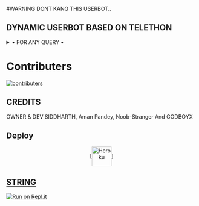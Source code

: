 #WARNING DONT KANG THIS USERBOT.. 
## DYNAMIC USERBOT BASED ON TELETHON 

<details>

  <summary> • FOR ANY QUERY • </summary>
<h2 align="center"> <a href="https://t.me/DYNAMIC_USERBOT_OFFICIAL">JOIN OUR SUPPORT GROUP</a></h2>

</details>


# Contributers
[![contributers](https://img.shields.io/badge/contributers-contributers-brightgreen)](https://github.com/SRIDHAR2021SIDDHARTH/DynamicUserbot/graphs/contributors)
## CREDITS 
 OWNER & DEV SIDDHARTH, Aman Pandey, Noob-Stranger And GODBOYX
## Deploy
<p align="center"><a href="https://heroku.com/deploy?template=https://github.com/InternetAmethyst/HEROKU-PACK-1"> [<img align="center" alt="Heroku" width="52px" src="https://www.nicepng.com/png/full/223-2233246_heroku-logo-salesforce-heroku.png" />]


## STRING
[![Run on Repl.it](https://repl.it/badge/github/STARKGANG/friday)](https://replit.com/@amanpandey7647/Dynamic-USERBOT-String-Session#main.py)
